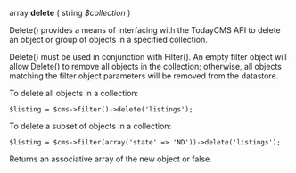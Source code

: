 array **delete** ( string *$collection* )

Delete() provides a means of interfacing with the TodayCMS API to delete an object or group of objects in a specified collection.

Delete() must be used in conjunction with Filter(). An empty filter object will allow Delete() to remove all objects in the collection; otherwise, all objects matching the filter object parameters will be removed from the datastore.

To delete all objects in a collection:

	$listing = $cms->filter()->delete('listings');

To delete a subset of objects in a collection:
	
	$listing = $cms->filter(array('state' => 'ND'))->delete('listings');

Returns an associative array of the new object or false.